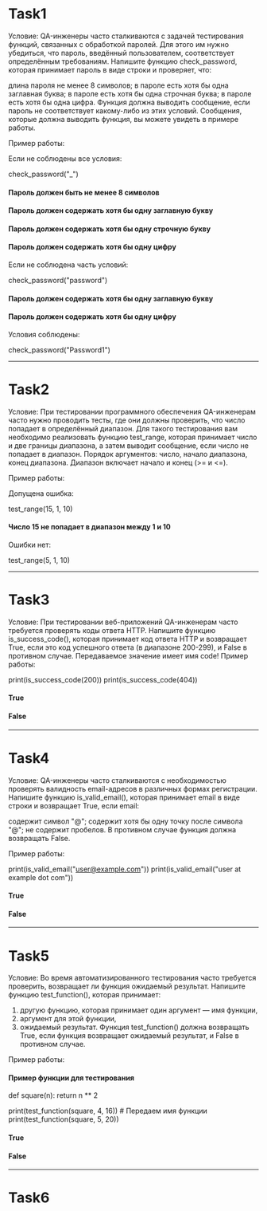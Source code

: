  # Task1
 Условие: QA-инженеры часто сталкиваются с задачей тестирования функций, связанных с обработкой паролей. Для этого им нужно убедиться, что пароль, введённый пользователем, соответствует определённым требованиям.
Напишите функцию check_password, которая принимает пароль в виде строки и проверяет, что:

длина пароля не менее 8 символов;
в пароле есть хотя бы одна заглавная буква;
в пароле есть хотя бы одна строчная буква;
в пароле есть хотя бы одна цифра.
Функция должна выводить сообщение, если пароль не соответствует какому-либо из этих условий. Сообщения, которые должна выводить функция, вы можете увидеть в примере работы.

Пример работы:

Если не соблюдены все условия:


check_password("_")
#### Пароль должен быть не менее 8 символов
#### Пароль должен содержать хотя бы одну заглавную букву
#### Пароль должен содержать хотя бы одну строчную букву
#### Пароль должен содержать хотя бы одну цифру
Если не соблюдена часть условий:


check_password("password")
#### Пароль должен содержать хотя бы одну заглавную букву
#### Пароль должен содержать хотя бы одну цифру
Условия соблюдены:


check_password("Password1")

----------------------------
# Task2

Условие: При тестировании программного обеспечения QA-инженерам часто нужно проводить тесты, где они должны проверить, что число попадает в определённый диапазон.
Для такого тестирования вам необходимо реализовать функцию test_range, которая принимает число и две границы диапазона, а затем выводит сообщение, если число не попадает в диапазон.
Порядок аргументов: число, начало диапазона, конец диапазона. Диапазон включает начало и конец (>= и <=).

Пример работы:

Допущена ошибка:


test_range(15, 1, 10)
#### Число 15 не попадает в диапазон между 1 и 10
Ошибки нет:


test_range(5, 1, 10)

---------------------------------
# Task3

Условие: При тестировании веб-приложений QA-инженерам часто требуется проверять коды ответа HTTP.
Напишите функцию is_success_code(), которая принимает код ответа HTTP и возвращает True, если это код успешного ответа (в диапазоне 200-299), и False в противном случае. Передаваемое значение имеет имя code!
Пример работы:


print(is_success_code(200))
print(is_success_code(404))
#### True
#### False

---------------------------------------------
# Task4

Условие: QA-инженеры часто сталкиваются с необходимостью проверять валидность email-адресов в различных формах регистрации.
Напишите функцию is_valid_email(), которая принимает email в виде строки и возвращает True, если email:

содержит символ "@";
содержит хотя бы одну точку после символа "@";
не содержит пробелов.
В противном случае функция должна возвращать False.

Пример работы:


print(is_valid_email("user@example.com"))
print(is_valid_email("user at example dot com"))

#### True
#### False

----------------------------
# Task5

Условие: Во время автоматизированного тестирования часто требуется проверить, возвращает ли функция ожидаемый результат.
Напишите функцию test_function(), которая принимает:
1. другую функцию, которая принимает один аргумент — имя функции,
2. аргумент для этой функции,
3. ожидаемый результат.
Функция test_function() должна возвращать True, если функция возвращает ожидаемый результат, и False в противном случае.

Пример работы:


#### Пример функции для тестирования
def square(n):
   return n ** 2

print(test_function(square, 4, 16))  # Передаем имя функции
print(test_function(square, 5, 20))

#### True
#### False

-----------------------------
# Task6







